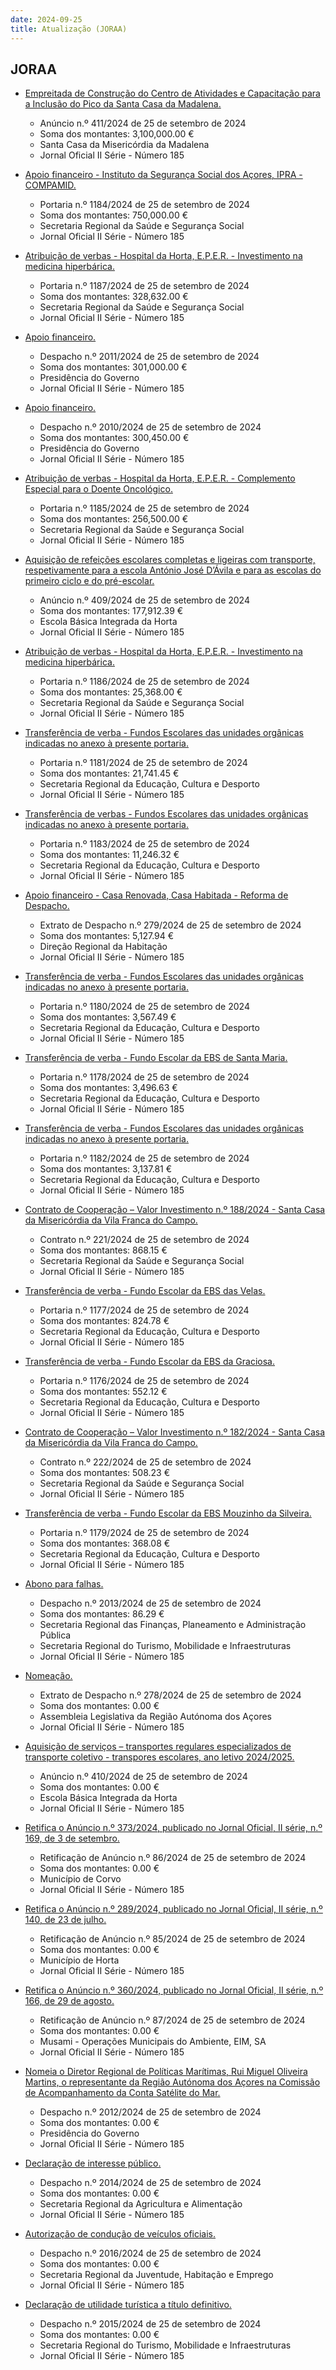 ```yaml
---
date: 2024-09-25
title: Atualização (JORAA)
---
```

## JORAA

* [Empreitada de Construção do Centro de Atividades e Capacitação para a Inclusão do Pico da Santa Casa da Madalena.](https://jo.azores.gov.pt/#/ato/2cf7c323-300d-4cee-b335-105bc48a9461)
  * Anúncio n.º 411/2024 de 25 de setembro de 2024
  * Soma dos montantes: 3,100,000.00 €
  * Santa Casa da Misericórdia da Madalena
  * Jornal Oficial II Série - Número 185

* [Apoio financeiro - Instituto da Segurança Social dos Açores, IPRA - COMPAMID.](https://jo.azores.gov.pt/#/ato/ae37e362-8666-4577-9cb8-841d80c85d9f)
  * Portaria n.º 1184/2024 de 25 de setembro de 2024
  * Soma dos montantes: 750,000.00 €
  * Secretaria Regional da Saúde e Segurança Social
  * Jornal Oficial II Série - Número 185

* [Atribuição de verbas - Hospital da Horta, E.P.E.R. - Investimento na medicina hiperbárica.](https://jo.azores.gov.pt/#/ato/b96864cd-9422-4eb1-bd1b-4dbf37a6f918)
  * Portaria n.º 1187/2024 de 25 de setembro de 2024
  * Soma dos montantes: 328,632.00 €
  * Secretaria Regional da Saúde e Segurança Social
  * Jornal Oficial II Série - Número 185

* [Apoio financeiro.](https://jo.azores.gov.pt/#/ato/f16445c8-fe3f-4d22-be63-b0f055d215cb)
  * Despacho n.º 2011/2024 de 25 de setembro de 2024
  * Soma dos montantes: 301,000.00 €
  * Presidência do Governo
  * Jornal Oficial II Série - Número 185

* [Apoio financeiro.](https://jo.azores.gov.pt/#/ato/c9a713eb-dae3-45fa-b8d1-083db320c6bd)
  * Despacho n.º 2010/2024 de 25 de setembro de 2024
  * Soma dos montantes: 300,450.00 €
  * Presidência do Governo
  * Jornal Oficial II Série - Número 185

* [Atribuição de verbas - Hospital da Horta, E.P.E.R. - Complemento Especial para o Doente Oncológico.](https://jo.azores.gov.pt/#/ato/8f4d636b-ef63-4c2c-9000-5573517ae440)
  * Portaria n.º 1185/2024 de 25 de setembro de 2024
  * Soma dos montantes: 256,500.00 €
  * Secretaria Regional da Saúde e Segurança Social
  * Jornal Oficial II Série - Número 185

* [Aquisição de refeições escolares completas e ligeiras com transporte, respetivamente para a escola António José D’Ávila e para as escolas do primeiro ciclo e do pré-escolar.](https://jo.azores.gov.pt/#/ato/75a43fe1-366b-492f-aa65-d636d64ba8f5)
  * Anúncio n.º 409/2024 de 25 de setembro de 2024
  * Soma dos montantes: 177,912.39 €
  * Escola Básica Integrada da Horta
  * Jornal Oficial II Série - Número 185

* [Atribuição de verbas - Hospital da Horta, E.P.E.R. - Investimento na  medicina hiperbárica.](https://jo.azores.gov.pt/#/ato/a482d7d9-dcd4-4002-a85a-f6ed585c6f34)
  * Portaria n.º 1186/2024 de 25 de setembro de 2024
  * Soma dos montantes: 25,368.00 €
  * Secretaria Regional da Saúde e Segurança Social
  * Jornal Oficial II Série - Número 185

* [Transferência de verba - Fundos Escolares das unidades orgânicas indicadas no anexo à presente portaria.](https://jo.azores.gov.pt/#/ato/93bc954f-d2f1-4f5c-adeb-5eb14e353ae6)
  * Portaria n.º 1181/2024 de 25 de setembro de 2024
  * Soma dos montantes: 21,741.45 €
  * Secretaria Regional da Educação, Cultura e Desporto
  * Jornal Oficial II Série - Número 185

* [Transferência de verbas - Fundos Escolares das unidades orgânicas indicadas no anexo à presente portaria.](https://jo.azores.gov.pt/#/ato/54f75fe3-6d1d-4c6a-8b99-c2ffedda3b87)
  * Portaria n.º 1183/2024 de 25 de setembro de 2024
  * Soma dos montantes: 11,246.32 €
  * Secretaria Regional da Educação, Cultura e Desporto
  * Jornal Oficial II Série - Número 185

* [Apoio financeiro - Casa Renovada, Casa Habitada - Reforma de Despacho.](https://jo.azores.gov.pt/#/ato/00bc5cb3-4d3e-4d43-a124-2c92306dab2a)
  * Extrato de Despacho n.º 279/2024 de 25 de setembro de 2024
  * Soma dos montantes: 5,127.94 €
  * Direção Regional da Habitação
  * Jornal Oficial II Série - Número 185

* [Transferência de verba - Fundos Escolares das unidades orgânicas indicadas no anexo à presente portaria.](https://jo.azores.gov.pt/#/ato/45e11883-43cd-4dcc-afbb-feda30496bcf)
  * Portaria n.º 1180/2024 de 25 de setembro de 2024
  * Soma dos montantes: 3,567.49 €
  * Secretaria Regional da Educação, Cultura e Desporto
  * Jornal Oficial II Série - Número 185

* [Transferência de verba - Fundo Escolar da EBS de Santa Maria.](https://jo.azores.gov.pt/#/ato/84a6c38f-57a6-4924-a959-f72679e54b33)
  * Portaria n.º 1178/2024 de 25 de setembro de 2024
  * Soma dos montantes: 3,496.63 €
  * Secretaria Regional da Educação, Cultura e Desporto
  * Jornal Oficial II Série - Número 185

* [Transferência de verba - Fundos Escolares das unidades orgânicas indicadas no anexo à presente portaria.](https://jo.azores.gov.pt/#/ato/a50ca5dd-1ef9-47ce-97a9-1179431f0f93)
  * Portaria n.º 1182/2024 de 25 de setembro de 2024
  * Soma dos montantes: 3,137.81 €
  * Secretaria Regional da Educação, Cultura e Desporto
  * Jornal Oficial II Série - Número 185

* [Contrato de Cooperação – Valor Investimento n.º 188/2024 - Santa Casa da Misericórdia da Vila Franca do Campo.](https://jo.azores.gov.pt/#/ato/0713d794-3b53-46bf-b673-e5df915ba7d2)
  * Contrato n.º 221/2024 de 25 de setembro de 2024
  * Soma dos montantes: 868.15 €
  * Secretaria Regional da Saúde e Segurança Social
  * Jornal Oficial II Série - Número 185

* [Transferência de verba - Fundo Escolar da EBS das Velas.](https://jo.azores.gov.pt/#/ato/4f1a4d3f-4cb1-4643-88ab-93983ce06a7a)
  * Portaria n.º 1177/2024 de 25 de setembro de 2024
  * Soma dos montantes: 824.78 €
  * Secretaria Regional da Educação, Cultura e Desporto
  * Jornal Oficial II Série - Número 185

* [Transferência de verba - Fundo Escolar da EBS da Graciosa.](https://jo.azores.gov.pt/#/ato/70e98ec0-3006-46fb-9ca8-5112640db94e)
  * Portaria n.º 1176/2024 de 25 de setembro de 2024
  * Soma dos montantes: 552.12 €
  * Secretaria Regional da Educação, Cultura e Desporto
  * Jornal Oficial II Série - Número 185

* [Contrato de Cooperação – Valor Investimento n.º 182/2024 - Santa Casa da Misericórdia da Vila Franca do Campo.](https://jo.azores.gov.pt/#/ato/fc45caf5-edfd-4a4d-b84d-599c0fadea08)
  * Contrato n.º 222/2024 de 25 de setembro de 2024
  * Soma dos montantes: 508.23 €
  * Secretaria Regional da Saúde e Segurança Social
  * Jornal Oficial II Série - Número 185

* [Transferência de verba - Fundo Escolar da EBS Mouzinho da Silveira.](https://jo.azores.gov.pt/#/ato/aa52a904-490d-4fb6-998b-d74e1d16c2d4)
  * Portaria n.º 1179/2024 de 25 de setembro de 2024
  * Soma dos montantes: 368.08 €
  * Secretaria Regional da Educação, Cultura e Desporto
  * Jornal Oficial II Série - Número 185

* [Abono para falhas.](https://jo.azores.gov.pt/#/ato/33994a0a-ba92-4674-9e8b-e0acdcf8968a)
  * Despacho n.º 2013/2024 de 25 de setembro de 2024
  * Soma dos montantes: 86.29 €
  * Secretaria Regional das Finanças, Planeamento e Administração Pública
  * Secretaria Regional do Turismo, Mobilidade e Infraestruturas
  * Jornal Oficial II Série - Número 185

* [Nomeação.](https://jo.azores.gov.pt/#/ato/9f3cf451-62f0-4676-a5b8-3171fe188b45)
  * Extrato de Despacho n.º 278/2024 de 25 de setembro de 2024
  * Soma dos montantes: 0.00 €
  * Assembleia Legislativa da Região Autónoma dos Açores
  * Jornal Oficial II Série - Número 185

* [Aquisição de serviços – transportes regulares especializados de transporte coletivo - transpores escolares, ano letivo 2024/2025.](https://jo.azores.gov.pt/#/ato/10ff600f-7dfb-484d-b833-93555323039c)
  * Anúncio n.º 410/2024 de 25 de setembro de 2024
  * Soma dos montantes: 0.00 €
  * Escola Básica Integrada da Horta
  * Jornal Oficial II Série - Número 185

* [Retifica o Anúncio n.º 373/2024, publicado no Jornal Oficial, II série, n.º 169, de 3 de setembro.](https://jo.azores.gov.pt/#/ato/26e21ddd-8f46-4f93-883b-af2150e37907)
  * Retificação de Anúncio n.º 86/2024 de 25 de setembro de 2024
  * Soma dos montantes: 0.00 €
  * Município de Corvo
  * Jornal Oficial II Série - Número 185

* [Retifica o Anúncio n.º 289/2024, publicado no Jornal Oficial, II série, n.º 140, de 23 de julho.](https://jo.azores.gov.pt/#/ato/e773be0c-0c07-4c3b-b041-bcae01fc7ae6)
  * Retificação de Anúncio n.º 85/2024 de 25 de setembro de 2024
  * Soma dos montantes: 0.00 €
  * Município de Horta
  * Jornal Oficial II Série - Número 185

* [Retifica o Anúncio n.º 360/2024, publicado no Jornal Oficial, II série, n.º 166, de 29 de agosto.](https://jo.azores.gov.pt/#/ato/e3c52a5c-9127-49ea-bf39-814ea24c8a54)
  * Retificação de Anúncio n.º 87/2024 de 25 de setembro de 2024
  * Soma dos montantes: 0.00 €
  * Musami - Operações Municipais do Ambiente, EIM, SA
  * Jornal Oficial II Série - Número 185

* [Nomeia o Diretor Regional de Políticas Marítimas, Rui Miguel Oliveira Martins, o representante da Região Autónoma dos Açores na Comissão de Acompanhamento da Conta Satélite do Mar.](https://jo.azores.gov.pt/#/ato/5b9e5e11-5a13-4050-9926-ef908bb40ac3)
  * Despacho n.º 2012/2024 de 25 de setembro de 2024
  * Soma dos montantes: 0.00 €
  * Presidência do Governo
  * Jornal Oficial II Série - Número 185

* [Declaração de interesse público.](https://jo.azores.gov.pt/#/ato/b3849cf4-daba-492d-8779-16e6addb4136)
  * Despacho n.º 2014/2024 de 25 de setembro de 2024
  * Soma dos montantes: 0.00 €
  * Secretaria Regional da Agricultura e Alimentação
  * Jornal Oficial II Série - Número 185

* [Autorização de condução de veículos oficiais.](https://jo.azores.gov.pt/#/ato/d996b674-b7ba-4315-9705-8dfb3765f76a)
  * Despacho n.º 2016/2024 de 25 de setembro de 2024
  * Soma dos montantes: 0.00 €
  * Secretaria Regional da Juventude, Habitação e Emprego
  * Jornal Oficial II Série - Número 185

* [Declaração de utilidade turística a título definitivo.](https://jo.azores.gov.pt/#/ato/e368a02e-6ddc-47d3-a15a-c84f8e0c3eca)
  * Despacho n.º 2015/2024 de 25 de setembro de 2024
  * Soma dos montantes: 0.00 €
  * Secretaria Regional do Turismo, Mobilidade e Infraestruturas
  * Jornal Oficial II Série - Número 185
